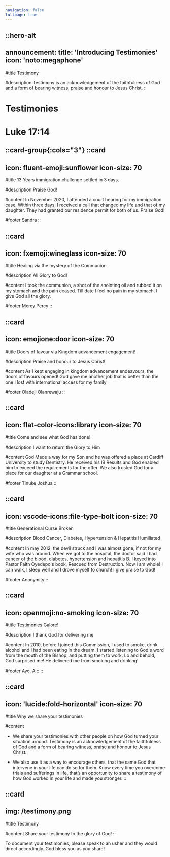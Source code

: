 ```yaml
---
navigation: false
fullpage: true
---
```



::hero-alt
---
announcement:
  title: 'Introducing Testimonies'
  icon: 'noto:megaphone'
---

#title
Testimony

#description
Testimony is an acknowledgement of the faithfulness of God and a form of bearing witness, praise and honour to Jesus Christ.
::




<!-- source: https://github.com/mfg888/Responsive-Tailwind-CSS-Grid/blob/main/index.html -->

<div class="text-center p-10">
    <h1 class="font-bold text-4xl mb-4">Testimonies</h1>
    <h1 class="text-3xl">Luke 17:14</h1>
</div>


::card-group{:cols="3"}
  ::card
  ---
  icon: fluent-emoji:sunflower
  icon-size: 70
  ---

  #title
  13 Years immigration challenge settled in 3 days.

  #description
  Praise God!

  #content
  In November 2020, I attended a court hearing for my immigration case. Within three days, I received a call that changed my life and that of my daughter. They had granted our residence permit for both of us. Praise God!

  #footer
  Sandra
  ::

  ::card
  ---
  icon: fxemoji:wineglass
  icon-size: 70
  ---

  #title
  Healing via the mystery of the Communion

  #description
  All Glory to God!

  #content
  I took the communion, a shot of the anointing oil and rubbed it on my stomach and the pain ceased. Till date I feel no pain in my stomach. I give God all the glory.

  #footer
  Mercy Percy
  ::

  ::card
  ---
  icon: emojione:door
  icon-size: 70
  ---

  #title
  Doors of favour via Kingdom advancement engagement!

  #description
  Praise and honour to Jesus Christ!

  #content
  As I kept engaging in kingdom advancement endeavours, the doors of favours opened! God gave me another job that is better than the one I lost with international access for my family

  #footer
  Oladeji Olanrewaju
  ::

  ::card
  ---
  icon: flat-color-icons:library
  icon-size: 70
  ---

  #title
  Come and see what God has done!

  #description
  I want to return the Glory to Him

  #content
  God Made a way for my Son and he was offered a place at Cardiff University to study Dentistry. He received his IB Results and God enabled him to exceed the requirements for the offer. We also trusted God for a place for our daughter at a Grammar school.

  #footer
  Tinuke Joshua
  ::

  ::card
  ---
  icon: vscode-icons:file-type-bolt
  icon-size: 70
  ---

  #title
  Generational Curse Broken

  #description
  Blood Cancer, Diabetes, Hypertension & Hepatitis Humiliated

  #content
  In may 2012, the devil struck and I was almost gone, if not for my wife who was around. When we got to the hospital, the doctor said I had cancer of the blood, diabetes, hypertension and hepatitis B. I keyed into Pastor Faith Oyedepo's book, Rescued from Destruction. Now I am whole! I can walk, I sleep well and I drove myself to church! I give praise to God!

  #footer
  Anonymity
  ::

  ::card
  ---
  icon: openmoji:no-smoking
  icon-size: 70
  ---

  #title
  Testimonies Galore!

  #description
  I thank God for delivering me

  #content
  In 2010, before I joined this Commission, I used to smoke, drink alcohol and I had been eating in the dream. I started listening to God's word from the mouth of the Bishop, and putting them to work. Lo and behold, God surprised me! He delivered me from smoking and drinking! 

  #footer
  Ayo. A
  ::
::



::card
---
icon: 'lucide:fold-horizontal'
icon-size: 70
---

#title
Why we share your testimonies

#content
- We share your testimonies with other people on how God turned your situation around. Testimony is an acknowledgement of the faithfulness of God and a form of bearing witness, praise and honour to Jesus Christ.

- We also use it as a way to encourage others, that the same God that intervene in your life can do so for them. Know every time you overcome trials and sufferings in life, that’s an opportunity to share a testimony of how God worked in your life and made you stronger. 
::

::card
---
img: /testimony.png
---
#title
Testimony 

#content
Share your testimony to the glory of God!
::

To document your testimonies, please speak to an usher and they would direct accordingly. God bless you as you share!

